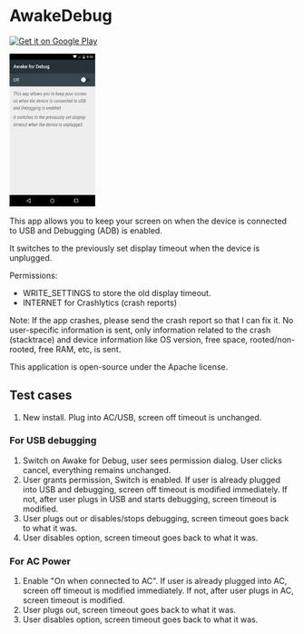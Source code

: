 AwakeDebug
==========
<a href="https://play.google.com/store/apps/details?id=com.afzaln.awakedebug">
  <img alt="Get it on Google Play"
       src="https://developer.android.com/images/brand/en_generic_rgb_wo_45.png" />
</a>

<p align="left">
  <img src="/design/latest_playstore.png" alt="Messages screen (Phone)" height="30%" width="30%"/>
</p>


This app allows you to keep your screen on when the device is connected to USB and Debugging (ADB) is enabled.

It switches to the previously set display timeout when the device is unplugged.

Permissions:
- WRITE_SETTINGS to store the old display timeout.
- INTERNET for Crashlytics (crash reports)

Note: If the app crashes, please send the crash report so that I can fix it. No user-specific information is sent, only information related to the crash (stacktrace) and device information like OS version, free space, rooted/non-rooted, free RAM, etc, is sent.

This application is open-source under the Apache license. 


## Test cases

1. New install. Plug into AC/USB, screen off timeout is unchanged.

### For USB debugging

1. Switch on Awake for Debug, user sees permission dialog. User clicks cancel, everything remains unchanged.
2. User grants permission, Switch is enabled. If user is already plugged into USB and debugging, screen off timeout is modified immediately. If not, after user plugs in USB and starts debugging, screen timeout is modified.
3. User plugs out or disables/stops debugging, screen timeout goes back to what it was.
4. User disables option, screen timeout goes back to what it was.

### For AC Power

1. Enable "On when connected to AC". If user is already plugged into AC, screen off timeout is modified immediately. If not, after user plugs in AC, screen timeout is modified.
2. User plugs out, screen timeout goes back to what it was.
3. User disables option, screen timeout goes back to what it was.